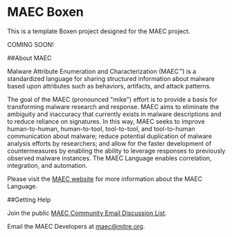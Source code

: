 # MAEC Boxen

This is a template Boxen project designed for the MAEC project.

COMING SOON!

##About MAEC

Malware Attribute Enumeration and Characterization (MAEC™) is a standardized language for sharing structured information about malware based upon attributes such as behaviors, artifacts, and attack patterns.

The goal of the MAEC (pronounced "mike") effort is to provide a basis for transforming malware research and response. MAEC aims to eliminate the ambiguity and inaccuracy that currently exists in malware descriptions and to reduce reliance on signatures. In this way, MAEC seeks to improve human-to-human, human-to-tool, tool-to-tool, and tool-to-human communication about malware; reduce potential duplication of malware analysis efforts by researchers; and allow for the faster development of countermeasures by enabling the ability to leverage responses to previously observed malware instances. The MAEC Language enables correlation, integration, and automation.

Please visit the [MAEC website](http://maecproject.github.io/) for more information about the MAEC Language.

##Getting Help

Join the public [MAEC Community Email Discussion List](https://maec.mitre.org/community/discussionlist.html).

Email the MAEC Developers at maec@mitre.org.
